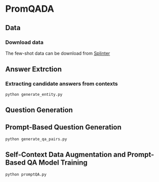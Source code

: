 # PromQADA

## Data

### Download data

The few-shot data can be download from [Splinter](https://github.com/oriram/splinter/tree/main)

## Answer Extrction

### Extracting candidate answers from contexts
```
python generate_entity.py
```

## Question Generation
## Prompt-Based Question Generation
```
python generate_qa_pairs.py
```

## Self-Context Data Augmentation and Prompt-Based QA Model Training
```
python promptQA.py
```
